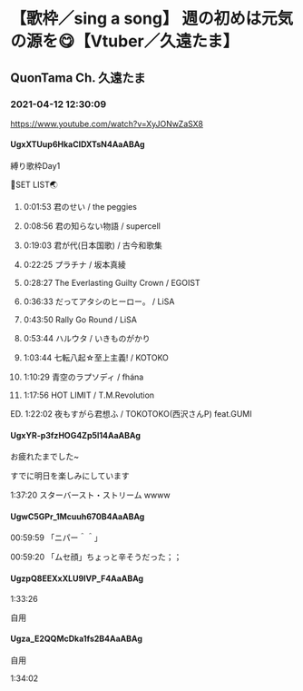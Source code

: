 # 【歌枠／sing a song】 週の初めは元気の源を😋【Vtuber／久遠たま】

## QuonTama Ch. 久遠たま

### 2021-04-12 12:30:09

https://www.youtube.com/watch?v=XyJONwZaSX8

#### UgxXTUup6HkaCIDXTsN4AaABAg

縛り歌枠Day1

🥚SET LIST🌏



01. 0:01:53 君のせい / the peggies

02. 0:08:56 君の知らない物語 / supercell

03. 0:19:03 君が代(日本国歌) / 古今和歌集

04. 0:22:25 プラチナ / 坂本真綾

05. 0:28:27 The Everlasting Guilty Crown / EGOIST

06. 0:36:33 だってアタシのヒーロー。 / LiSA

07. 0:43:50 Rally Go Round / LiSA

08. 0:53:44 ハルウタ / いきものがかり

09. 1:03:44 七転八起☆至上主義! / KOTOKO

10. 1:10:29 青空のラプソディ / fhána

11. 1:17:56 HOT LIMIT / T.M.Revolution

ED. 1:22:02 夜もすがら君想ふ / TOKOTOKO(西沢さんP) feat.GUMI



#### UgxYR-p3fzHOG4Zp5l14AaABAg

お疲れたまでした~

すでに明日を楽しみにしています

1:37:20 スターバースト・ストリーム wwww



#### UgwC5GPr_1Mcuuh670B4AaABAg

00:59:59 「ニパー＾＾」

00:59:20 「ムセ顔」ちょっと辛そうだった；；



#### UgzpQ8EEXxXLU9lVP_F4AaABAg

1:33:26

自用



#### Ugza_E2QQMcDka1fs2B4AaABAg

自用

1:34:02

